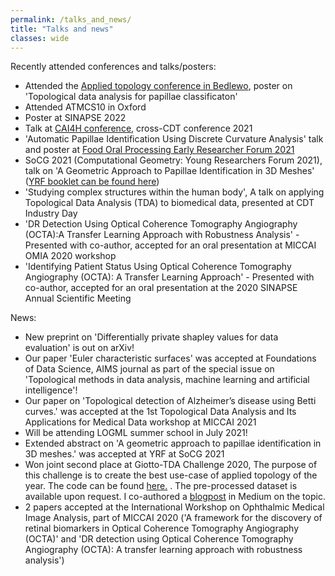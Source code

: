```yaml
---
permalink: /talks_and_news/
title: "Talks and news"
classes: wide
---
```

Recently attended conferences and talks/posters:

- Attended the [Applied topology conference in Bedlewo](https://www.impan.pl/en/activities/banach-center/conferences/22-appliedtop), poster on 'Topological data analysis for papillae classificaton'
- Attended ATMCS10 in Oxford
- Poster at SINAPSE 2022
- Talk at [CAI4H conference](https://twitter.com/randreeva1/status/1524507297363505166), cross-CDT conference 2021
- 'Automatic Papillae Identification Using Discrete Curvature Analysis' talk and poster at  [Food Oral Processing Early Researcher Forum 2021](https://congresos.adeituv.es/FOP_2020/ficha.en.html)
- SoCG 2021 (Computational Geometry: Young Researchers Forum 2021),  talk on 'A Geometric Approach to Papillae Identification in 3D Meshes' ([YRF booklet can be found here](https://cse.buffalo.edu/socg21/files/YRF-Booklet.pdf))
- 'Studying complex structures within the human body', A talk on applying Topological Data Analysis (TDA) to biomedical data, presented at CDT Industry Day
- 'DR Detection Using Optical Coherence Tomography Angiography (OCTA):A Transfer Learning Approach with Robustness Analysis' - Presented with co-author, accepted for an oral presentation at MICCAI OMIA 2020 workshop
- 'Identifying Patient Status Using Optical Coherence Tomography Angiography (OCTA): A Transfer Learning Approach' - Presented with co-author, accepted for an oral presentation at the 2020 SINAPSE Annual Scientific Meeting

News:

- New preprint on 'Differentially private shapley values for data evaluation' is out on arXiv!
- Our paper 'Euler characteristic surfaces' was accepted at Foundations of Data Science, AIMS journal as part of the special issue on 'Topological methods in data analysis, machine learning and artificial intelligence'! 
- Our paper on 'Topological detection of Alzheimer’s disease using Betti curves.' was accepted at the 1st Topological Data Analysis and Its Applications for Medical Data workshop at MICCAI 2021
- Will be attending LOGML summer school in July 2021!
- Extended abstract on 'A geometric approach to papillae identification in 3D meshes.' was accepted at YRF at SoCG 2021
- Won joint second place at Giotto-TDA Challenge 2020, The purpose of this challenge is to create the best use-case of applied topology of the year. The code can be found [here.](https://github.com/rorondre/gtda-challenge-2020) . The pre-processed dataset is available upon request. I co-authored a [blogpost](https://towardsdatascience.com/exploring-brain-artery-trees-with-giotto-tda-688a44c00f59) in Medium on the topic.
- 2 papers accepted at the International Workshop on Ophthalmic Medical Image Analysis, part of MICCAI 2020 ('A framework for the discovery of retinal biomarkers in Optical Coherence Tomography
Angiography (OCTA)' and 'DR detection using Optical Coherence Tomography Angiography (OCTA): A transfer learning approach with robustness analysis')